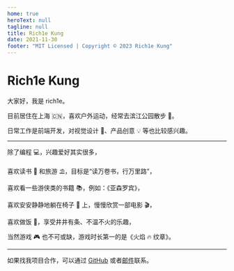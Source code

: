 ```yaml
---
home: true
heroText: null
tagline: null
title: Rich1e Kung
date: 2021-11-30
footer: "MIT Licensed | Copyright © 2023 Rich1e Kung"
---
```


<!--
 * @Author: rich1e
 * @Date: 2022-06-23 11:16:49
 * @LastEditors: rich1e
 * @LastEditTime: 2023-01-27 18:10:37
-->

# Rich1e Kung

大家好，我是 rich1e。

目前居住在上海 🇨🇳，喜欢户外运动，经常去滨江公园散步 🚶。

日常工作是前端开发，对视觉设计 🎨、产品创意 💡 等也比较感兴趣。

---

除了编程 💻，兴趣爱好其实很多，

喜欢读书 📖 和旅游 ⛱️，目标是“读万卷书，行万里路”，

喜欢看一些游侠类的书籍 📚，例如：《亚森罗宾》，

喜欢安安静静地躺在椅子 💺 上，慢慢欣赏一部电影 🎬，

喜欢做饭 🍜，享受井井有条、不温不火的乐趣，

当然游戏 🎮 也不可或缺，游戏时长第一的是《火焰 🔥 纹章》。

---

如果找我项目合作，可以通过 [GitHub](https://github.com/rich1e) 或者[邮件](yuqigong#outlook.com)联系。

<!-- ![VuePress Logo](@images/logo/avatars.jpg) -->
